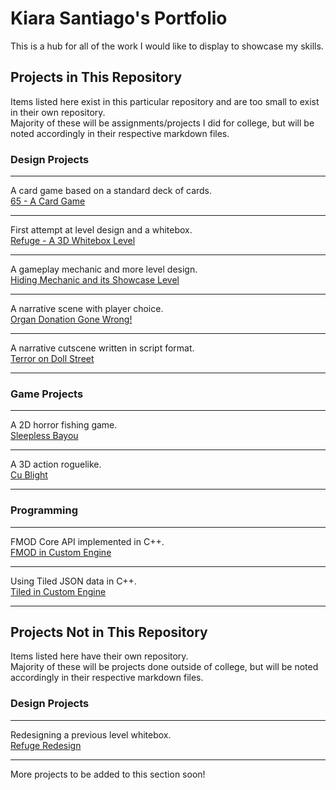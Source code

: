 # Kiara Santiago's Portfolio

This is a hub for all of the work I would like to display to showcase my skills.  

## Projects in This Repository
Items listed here exist in this particular repository and are too small to exist in their own repository.  
Majority of these will be assignments/projects I did for college, but will be noted accordingly in their respective markdown files.  

### **Design Projects**  

---

A card game based on a standard deck of cards.  
[65 - A Card Game](https://github.com/ksanti6/portfolio/blob/main/DESIGN/Designing_A_Card_Game/65_Game_Rules.md)   

---

First attempt at level design and a whitebox.  
[Refuge - A 3D Whitebox Level](https://github.com/ksanti6/portfolio/blob/main/DESIGN/Designing_A_3D_Whitebox_Level/Refuge_3D_Whitebox_Level.md)  

---

A gameplay mechanic and more level design.  
[Hiding Mechanic and its Showcase Level](https://github.com/ksanti6/portfolio/blob/main/DESIGN/Gameplay_Mechanic_In_Showcase_Level/Hiding_Mechanic_and_Level.md)  

---

A narrative scene with player choice.  
[Organ Donation Gone Wrong!](https://github.com/ksanti6/portfolio/blob/main/DESIGN/Narrative_Anubis_Scene/Anubis_Scene.md)  

---

A narrative cutscene written in script format.  
[Terror on Doll Street](https://github.com/ksanti6/portfolio/blob/main/DESIGN/Narrative_Doll_Scene/Doll_Scene.md)  

---

### **Game Projects**  

---

A 2D horror fishing game.  
[Sleepless Bayou](https://github.com/ksanti6/portfolio/blob/main/GAMES/Sleepless_Bayou/Sleepless_Bayou.md)  

---

A 3D action roguelike.  
[Cu Blight](https://github.com/ksanti6/portfolio/blob/main/GAMES/CuBlight/CuBlight.md)  

---

### **Programming**  

---

FMOD Core API implemented in C++.  
[FMOD in Custom Engine](https://github.com/ksanti6/portfolio/blob/main/PROGRAMMING/FMOD_in_Custom_Engine/FMOD_in_Custom_Engine.md)  

---

Using Tiled JSON data in C++.  
[Tiled in Custom Engine](https://github.com/ksanti6/portfolio/blob/main/PROGRAMMING/Tiled_in_Custom_Engine/Tiled_in_Custom_Engine.md)  

---

## Projects Not in This Repository
Items listed here have their own repository.  
Majority of these will be projects done outside of college, but will be noted accordingly in their respective markdown files.  

### **Design Projects**  

---

Redesigning a previous level whitebox.  
[Refuge Redesign](https://github.com/ksanti6/Refuge_Redo)  

---

More projects to be added to this section soon!